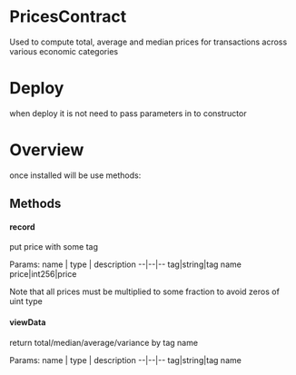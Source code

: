 # PricesContract
Used to compute total, average and median prices for transactions across various economic categories
# Deploy
when deploy it is not need to pass parameters in to constructor

# Overview
once installed will be use methods:

## Methods

#### record
put price with some tag 

Params:
name  | type | description
--|--|--
tag|string|tag name
price|int256|price

Note that all prices must be multiplied to some fraction to avoid zeros of uint type

#### viewData
return total/median/average/variance by tag name

Params:
name  | type | description
--|--|--
tag|string|tag name

